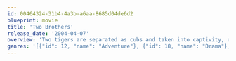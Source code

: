 ```yaml
---
id: 00464324-31b4-4a3b-a6aa-8685d04de6d2
blueprint: movie
title: 'Two Brothers'
release_date: '2004-04-07'
overview: 'Two tigers are separated as cubs and taken into captivity, only to be reunited years later as enemies by an explorer (Pearce) who inadvertently forces them to fight each other.'
genres: '[{"id": 12, "name": "Adventure"}, {"id": 18, "name": "Drama"}, {"id": 10751, "name": "Family"}]'
---
```

